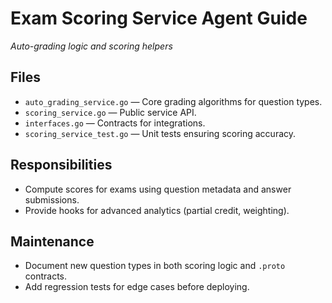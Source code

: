 # Exam Scoring Service Agent Guide
*Auto-grading logic and scoring helpers*

## Files
- `auto_grading_service.go` — Core grading algorithms for question types.
- `scoring_service.go` — Public service API.
- `interfaces.go` — Contracts for integrations.
- `scoring_service_test.go` — Unit tests ensuring scoring accuracy.

## Responsibilities
- Compute scores for exams using question metadata and answer submissions.
- Provide hooks for advanced analytics (partial credit, weighting).

## Maintenance
- Document new question types in both scoring logic and `.proto` contracts.
- Add regression tests for edge cases before deploying.

